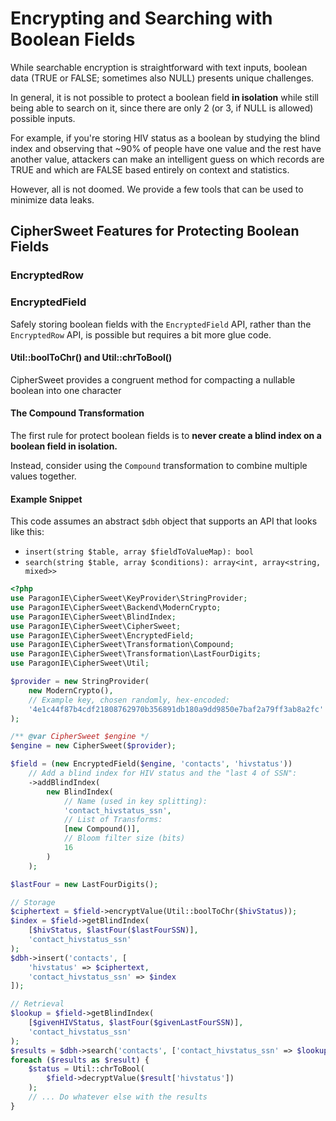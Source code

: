 # Encrypting and Searching with Boolean Fields

While searchable encryption is straightforward with text inputs, boolean
data (TRUE or FALSE; sometimes also NULL) presents unique challenges.

In general, it is not possible to protect a boolean field **in isolation**
while still being able to search on it, since there are only 2 (or 3, if
NULL is allowed) possible inputs.

For example, if you're storing HIV status as a boolean by studying the
blind index and observing that ~90% of people have one value and the
rest have another value, attackers can make an intelligent guess on
which records are TRUE and which are FALSE based entirely on context and
statistics.

However, all is not doomed. We provide a few tools that can be used to
minimize data leaks.

## CipherSweet Features for Protecting Boolean Fields

### EncryptedRow



### EncryptedField

Safely storing boolean fields with the `EncryptedField` API, rather than
the `EncryptedRow` API, is possible but requires a bit more glue code.

#### Util::boolToChr() and Util::chrToBool()

CipherSweet provides a congruent method for compacting a nullable boolean
into one character

#### The Compound Transformation

The first rule for protect boolean fields is to **never create a blind index
on a boolean field in isolation.**

Instead, consider using the `Compound` transformation to combine
multiple values together.

#### Example Snippet

This code assumes an abstract `$dbh` object that supports an API that
looks like this:

* `insert(string $table, array $fieldToValueMap): bool`
* `search(string $table, array $conditions): array<int, array<string, mixed>>`

```php
<?php
use ParagonIE\CipherSweet\KeyProvider\StringProvider;
use ParagonIE\CipherSweet\Backend\ModernCrypto;
use ParagonIE\CipherSweet\BlindIndex;
use ParagonIE\CipherSweet\CipherSweet;
use ParagonIE\CipherSweet\EncryptedField;
use ParagonIE\CipherSweet\Transformation\Compound;
use ParagonIE\CipherSweet\Transformation\LastFourDigits;
use ParagonIE\CipherSweet\Util;

$provider = new StringProvider(
    new ModernCrypto(),
    // Example key, chosen randomly, hex-encoded:
    '4e1c44f87b4cdf21808762970b356891db180a9dd9850e7baf2a79ff3ab8a2fc'
);

/** @var CipherSweet $engine */
$engine = new CipherSweet($provider);

$field = (new EncryptedField($engine, 'contacts', 'hivstatus'))
    // Add a blind index for HIV status and the "last 4 of SSN":
    ->addBlindIndex(
        new BlindIndex(
            // Name (used in key splitting):
            'contact_hivstatus_ssn',
            // List of Transforms:
            [new Compound()],
            // Bloom filter size (bits)
            16
        )
    );

$lastFour = new LastFourDigits();

// Storage
$ciphertext = $field->encryptValue(Util::boolToChr($hivStatus));
$index = $field->getBlindIndex(
    [$hivStatus, $lastFour($lastFourSSN)],
    'contact_hivstatus_ssn'
);
$dbh->insert('contacts', [
    'hivstatus' => $ciphertext,
    'contact_hivstatus_ssn' => $index
]);

// Retrieval
$lookup = $field->getBlindIndex(
    [$givenHIVStatus, $lastFour($givenLastFourSSN)],
    'contact_hivstatus_ssn'
);
$results = $dbh->search('contacts', ['contact_hivstatus_ssn' => $lookup]);
foreach ($results as $result) {
    $status = Util::chrToBool(
        $field->decryptValue($result['hivstatus'])
    );
    // ... Do whatever else with the results
}
```
